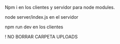 Npm i en los clientes y servidor para node modules.

node server/index.js en el servidor

npm run dev en los clientes

! NO BORRAR CARPETA UPLOADS
